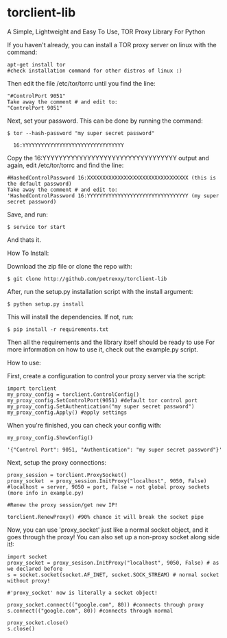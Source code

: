 # torclient-lib
A Simple, Lightweight and Easy To Use, TOR Proxy Library For Python

If you haven't already, you can install a TOR proxy server on linux with the command:
   
    apt-get install tor
    #check installation command for other distros of linux :)

Then edit the file /etc/tor/torrc until you find the line:
    
    "#ControlPort 9051"
    Take away the comment # and edit to:
    "ControlPort 9051"
    
Next, set your password. This can be done by running the command:

    $ tor --hash-password "my super secret password"
      
      16:YYYYYYYYYYYYYYYYYYYYYYYYYYYYYYYYY
     
Copy the 16:YYYYYYYYYYYYYYYYYYYYYYYYYYYYYYYYY output and again, edit /etc/tor/torrc and find the line:

    #HashedControlPassword 16:XXXXXXXXXXXXXXXXXXXXXXXXXXXXXXXXX (this is the default password)
    Take away the comment # and edit to:
    'HashedControlPassword 16:YYYYYYYYYYYYYYYYYYYYYYYYYYYYYYYYY (my super secret password)
    
Save, and run:

    $ service tor start

And thats it.


    
How To Install:

Download the zip file or clone the repo with:

    $ git clone http://github.com/petrexxy/torclient-lib

After, run the setup.py installation script with the install argument:

    $ python setup.py install
    
This will install the dependencies. If not, run:
 
    $ pip install -r requirements.txt
    
Then all the requirements and the library itself should be ready to use
For more information on how to use it, check out the example.py script.

How to use:

First, create a configuration to control your proxy server via the script:

    import torclient
    my_proxy_config = torclient.ControlConfig()
    my_proxy_config.SetControlPort(9051) #default tor control port
    my_proxy_config.SetAuthentication("my super secret password")
    my_proxy_config.Apply() #apply settings
    
When you're finished, you can check your config with:

    my_proxy_config.ShowConfig()
    
    '{"Control Port": 9051, "Authentication": "my super secret password"}'
    
Next, setup the proxy connections:

    proxy_session = torclient.ProxySocket()
    proxy_socket  = proxy_session.InitProxy("localhost", 9050, False) #localhost = server, 9050 = port, False = not global proxy sockets (more info in example.py)
    
    #Renew the proxy session/get new IP!
    
    torclient.RenewProxy() #90% chance it will break the socket pipe

Now, you can use 'proxy_socket' just like a normal socket object, and it goes through the proxy! You can also set up a non-proxy socket along side it!:

    import socket
    proxy_socket = proxy_sesison.InitProxy("localhost", 9050, False) # as we declared before
    s = socket.socket(socket.AF_INET, socket.SOCK_STREAM) # normal socket without proxy!
    
    #'proxy_socket' now is literally a socket object!
    
    proxy_socket.connect(("google.com", 80)) #connects through proxy
    s.connect(("google.com", 80)) #connects through normal
    
    proxy_socket.close()
    s.close()

